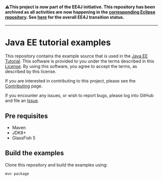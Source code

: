 #### :warning:This project is now part of the EE4J initiative. This repository has been archived as all activities are now happening in the [corresponding Eclipse repository](https://github.com/eclipse-ee4j/glassfish-tutorial-examples). See [here](https://www.eclipse.org/ee4j/status.php) for the overall EE4J transition status.
 
---
# Java EE tutorial examples

This repository contains the example source that is used in the
[Java EE Tutorial](https://javaee.github.io/tutorial).
This software is provided to you under the terms described in
this [License](LICENSE.txt). By using this software, you agree to accept
the terms, as described by this license.

If you are interested in contributing to this project, please see the
[Contributing](CONTRIBUTING.md) page.

If you encounter any issues, or wish to report bugs, please log into
GitHub and file an
[Issue](https://github.com/javaee/tutorial-examples/issues).

## Pre requisites

- Maven
- JDK8+
- GlassFish 5

## Build the examples

Clone this repository and build the examples using:

```
mvn package
```

